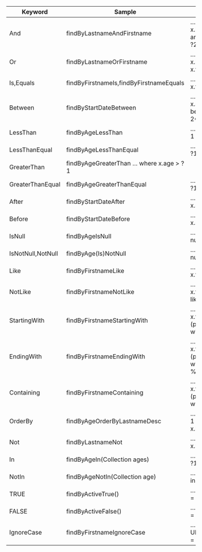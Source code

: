 |Keyword|Sample|JPQL snippet|
|---|---|---|
|And|findByLastnameAndFirstname|… where x.lastname = ?1 and x.firstname = ?2|
|Or|findByLastnameOrFirstname|… where x.lastname = ?1 or x.firstname = ?2
Is,Equals|findByFirstnameIs,findByFirstnameEquals|… where x.firstname = ?1
Between|findByStartDateBetween|… where x.startDate between ?1 and ?2********
LessThan|findByAgeLessThan|… where x.age < ?1
LessThanEqual|findByAgeLessThanEqual|… where x.age ⇐ ?1
GreaterThan|findByAgeGreaterThan	… where x.age > ?1
GreaterThanEqual|findByAgeGreaterThanEqual|… where x.age >= ?1
After|findByStartDateAfter|… where x.startDate > ?1
Before|findByStartDateBefore|… where x.startDate < ?1
IsNull|findByAgeIsNull|… where x.age is null
IsNotNull,NotNull|findByAge(Is)NotNull|… where x.age not null
Like|findByFirstnameLike|… where x.firstname like ?1
NotLike|findByFirstnameNotLike|… where x.firstname not like ?1
StartingWith|findByFirstnameStartingWith|… where x.firstname like ?1 (parameter bound with appended %)
EndingWith|findByFirstnameEndingWith|… where x.firstname like ?1 (parameter bound with prepended %)
Containing|findByFirstnameContaining|… where x.firstname like ?1 (parameter bound wrapped in %)
OrderBy|findByAgeOrderByLastnameDesc|… where x.age = ?1 order by x.lastname desc
Not|findByLastnameNot|… where x.lastname <> ?1
In|findByAgeIn(Collection ages)|… where x.age in ?1
NotIn|findByAgeNotIn(Collection age)|… where x.age not in ?1
TRUE|findByActiveTrue()|… where x.active = true
FALSE|findByActiveFalse()|… where x.active = false
IgnoreCase|findByFirstnameIgnoreCase|… where UPPER(x.firstame) = UPPER(?1)
